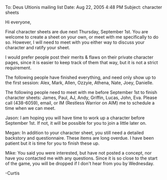 To: Deus Ultionis mailing list
Date: Aug 22, 2005 4:48 PM
Subject: character sheets

Hi everyone,

Final character sheets are due next Thursday, September 1st. You are
welcome to create a sheet on your own, or meet with me specifically to
do so. However, I will need to meet with you either way to discuss
your character and ratify your sheet.

I would prefer people post their merits &amp; flaws on their private
character pages, since it is easier to keep track of them that way,
but it is not a strict requirement.

The following people have finished everything, and need only show up
to the first session: Alex, Mark, Allen, Ozzyie, Athena, Nate, Joey,
Danielle.

The following people need to meet with me before September 1st to
finish character sheets: James, Paul, AJ, Andy, Griffin, Lucas, John,
Eva. Please call (438-6059), email, or IM (Restless Warrior on AIM) me
to schedule a time when we can meet.

Jason: I am hoping you will have time to work up a character before
September 1st. If not, it will be possible for you to join a little
later on.

Megan: In addition to your character sheet, you still need a detailed
backstory and questionnaire. These items are long overdue. I have been
patient but it is time for you to finish these up.

Mike: You said you were interested, but have not posted a concept, nor
have you contacted me with any questions. Since it is so close to the
start of the game, you will be dropped if I don't hear from you by
Wednesday.

-Curtis

